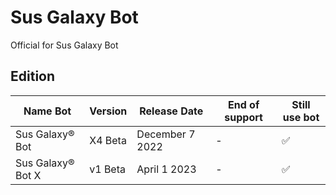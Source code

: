 # Sus Galaxy Bot
Official for Sus Galaxy Bot

## Edition
| Name Bot          | Version          | Release Date    | End of support | Still use bot |
| ----------------- | ---------------- | --------------- | -------------- | ------------- |
| Sus Galaxy® Bot   | X4 Beta          | December 7 2022 | -              | ✅            |         
| Sus Galaxy® Bot X | v1 Beta          | April 1 2023    | -              | ✅            |
